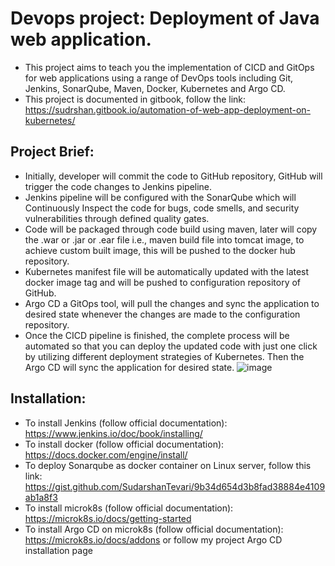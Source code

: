 # Devops project: Deployment of Java web application.
* This project aims to teach you the implementation of CICD and GitOps for web applications using a range of DevOps tools including Git, Jenkins, SonarQube, Maven, Docker, Kubernetes and  Argo CD.
* This project is documented in gitbook, follow the link: https://sudrshan.gitbook.io/automation-of-web-app-deployment-on-kubernetes/

## Project Brief:
* Initially, developer will commit the code to GitHub repository, GitHub will trigger the code changes to Jenkins pipeline.
* Jenkins pipeline will be configured with the SonarQube which will Continuously Inspect the code for bugs, code smells, and security vulnerabilities through defined quality gates.
* Code will be packaged through code build using maven, later will copy the .war or .jar or .ear file i.e., maven build file into tomcat image, to achieve custom built image, this will be pushed to the docker hub repository.
* Kubernetes manifest file will be automatically updated with the latest docker image tag and will be pushed to configuration repository of GitHub.
* Argo CD a GitOps tool, will pull the changes and sync the application to desired state whenever the changes are made to the configuration repository.
* Once the CICD pipeline is finished, the complete process will be automated so that you can deploy the updated code with just one click by utilizing different deployment strategies of Kubernetes. Then the Argo CD will sync the application for desired state.
![image](https://user-images.githubusercontent.com/119477316/232227419-03a5896f-c5d3-4c0d-bf3c-5d54e1e937fc.png)

## Installation:
* To install Jenkins (follow official documentation): https://www.jenkins.io/doc/book/installing/
* To install docker (follow official documentation): https://docs.docker.com/engine/install/
* To deploy Sonarqube as docker container on Linux server, follow this link: https://gist.github.com/SudarshanTevari/9b34d654d3b8fad38884e4109ab1a8f3
* To install microk8s (follow official documentation): https://microk8s.io/docs/getting-started
* To install Argo CD on microk8s (follow official documentation): https://microk8s.io/docs/addons or follow my project Argo CD installation page
